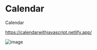 # Calendar
Calendar


https://calendarwithjavascript.netlify.app/


![image](https://user-images.githubusercontent.com/121459925/231305810-9f4a58c7-4ff3-4998-a515-303590debe47.png)


